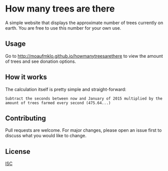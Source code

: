# How many trees are there

A simple website that displays the approximate number of trees currently on earth. You are free to use this number for your own use.

## Usage

Go to <http://moaufmklo.github.io/howmanytreesarethere> to view the amount of trees and see donation options.

## How it works

The calculation itself is pretty simple and straight-forward:

```Subtract the seconds between now and January of 2015 multiplied by the amount of trees farmed every second (475.64...)```

## Contributing

Pull requests are welcome. For major changes, please open an issue first to discuss what you would like to change.

## License

[ISC](https://choosealicense.com/licenses/isc/)
